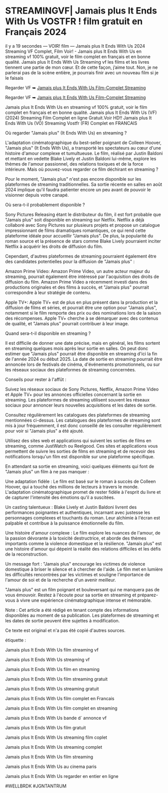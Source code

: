 # STREAMINGVF| Jamais plus It Ends With Us VOSTFR ! film gratuit en Français 2024

il y a 19 secondes — VOIR! film — Jamais plus It Ends With Us 2024 Streaming VF Complet, Film Voir! - Jamais plus It Ends With Us en streaming vf 100% gratuit, voir le film complet en français et en bonne qualité. Jamais plus It Ends With Us Streaming vf les films et les livres tiennent une partie de mon cœur. Et de cette façon, j’aime tout. Non, je ne parlerai pas de la scène entière, je pourrais finir avec un nouveau film si je le faisais

Regarder VF ➥ [Jamais plus It Ends With Us Film-Complet Streaming](https://sbrhd.biz/fr/movie/1079091)

Regarder VF ➥ [Jamais plus It Ends With Us Film-Complet Streaming](https://sbrhd.biz/fr/movie/1079091)

Jamais plus It Ends With Us en streaming vf 100% gratuit, voir le film complet en français et en bonne qualité. Jamais plus It Ends With Us (VF) (2024) Streaming Film Complet en ligne Gratuit.Voir HD!! Jamais plus It Ends With Us (VO) Streaming Vostfr (FR) Complet en FRANCAIS

Où regarder "Jamais plus" (It Ends With Us) en streaming ?

L'adaptation cinématographique du best-seller poignant de Colleen Hoover, "Jamais plus" (It Ends With Us), a transporté les spectateurs au cœur d'une histoire d'amour complexe et tumultueuse. Le film, réalisé par Justin Baldoni et mettant en vedette Blake Lively et Justin Baldoni lui-même, explore les thèmes de l'amour passionnel, des relations toxiques et de la force intérieure. Mais où pouvez-vous regarder ce film déchirant en streaming ?

Pour le moment, "Jamais plus" n'est pas encore disponible sur les plateformes de streaming traditionnelles. Sa sortie récente en salles en août 2024 implique qu'il faudra patienter encore un peu avant de pouvoir le visionner depuis votre canapé.

Où sera-t-il probablement disponible ?

Sony Pictures Releasing étant le distributeur du film, il est fort probable que "Jamais plus" soit disponible en streaming sur Netflix. Netflix a déjà collaboré avec Sony Pictures sur plusieurs projets et propose un catalogue impressionnant de films dramatiques romantiques, ce qui rend cette plateforme idéale pour accueillir "Jamais plus". De plus, la popularité du roman source et la présence de stars comme Blake Lively pourraient inciter Netflix à acquérir les droits de diffusion du film.

Cependant, d'autres plateformes de streaming pourraient également être des candidates potentielles pour la diffusion de "Jamais plus" :

Amazon Prime Video: Amazon Prime Video, un autre acteur majeur du streaming, pourrait également être intéressé par l'acquisition des droits de diffusion du film. Amazon Prime Video a récemment investi dans des productions originales et des films à succès, et "Jamais plus" pourrait correspondre à leur stratégie de contenu.

Apple TV+: Apple TV+ est de plus en plus présent dans la production et la diffusion de films et séries, et pourrait être une option pour "Jamais plus", notamment si le film remporte des prix ou des nominations lors de la saison des récompenses. Apple TV+ cherche à se démarquer avec des contenus de qualité, et "Jamais plus" pourrait contribuer à leur image.

Quand sera-t-il disponible en streaming ?

Il est difficile de donner une date précise, mais en général, les films sortent en streaming quelques mois après leur sortie en salles. On peut donc estimer que "Jamais plus" pourrait être disponible en streaming d'ici la fin de l'année 2024 ou début 2025. La date de sortie en streaming pourrait être annoncée lors de festivals de cinéma, d'événements promotionnels, ou sur les réseaux sociaux des plateformes de streaming concernées.

Conseils pour rester à l'affût :

Suivez les réseaux sociaux de Sony Pictures, Netflix, Amazon Prime Video et Apple TV+ pour les annonces officielles concernant la sortie en streaming. Les plateformes de streaming utilisent souvent les réseaux sociaux pour annoncer leurs nouvelles acquisitions et les dates de sortie.

Consultez régulièrement les catalogues des plateformes de streaming mentionnées ci-dessus. Les catalogues des plateformes de streaming sont mis à jour fréquemment, il est donc conseillé de les consulter régulièrement pour voir si "Jamais plus" a été ajouté.

Utilisez des sites web et applications qui suivent les sorties de films en streaming, comme JustWatch ou Reelgood. Ces sites et applications vous permettent de suivre les sorties de films en streaming et de recevoir des notifications lorsqu'un film est disponible sur une plateforme spécifique.

En attendant sa sortie en streaming, voici quelques éléments qui font de "Jamais plus" un film à ne pas manquer :

Une adaptation fidèle : Le film est basé sur le roman à succès de Colleen Hoover, qui a touché des millions de lecteurs à travers le monde. L'adaptation cinématographique promet de rester fidèle à l'esprit du livre et de capturer l'intensité des émotions qu'il a suscitées.

Un casting talentueux : Blake Lively et Justin Baldoni livrent des performances poignantes et authentiques, incarnant avec justesse les personnages complexes et touchants du roman. Leur alchimie à l'écran est palpable et contribue à la puissance émotionnelle du film.

Une histoire d'amour complexe : Le film explore les nuances de l'amour, de la passion dévorante à la toxicité destructrice, et aborde des thèmes importants comme la violence domestique et la résilience. "Jamais plus" est une histoire d'amour qui dépeint la réalité des relations difficiles et les défis de la reconstruction.

Un message fort : "Jamais plus" encourage les victimes de violence domestique à briser le silence et à chercher de l'aide. Le film met en lumière les difficultés rencontrées par les victimes et souligne l'importance de l'amour de soi et de la recherche d'un avenir meilleur.

"Jamais plus" est un film poignant et bouleversant qui ne manquera pas de vous émouvoir. Restez à l'écoute pour sa sortie en streaming et préparez-vous à vivre une expérience cinématographique intense et mémorable.

Note : Cet article a été rédigé en tenant compte des informations disponibles au moment de sa publication. Les plateformes de streaming et les dates de sortie peuvent être sujettes à modification.

Ce texte est original et n'a pas été copié d'autres sources.

étiquette :

Jamais plus It Ends With Us film streaming vf

Jamais plus It Ends With Us streaming vf

Jamais plus It Ends With Us film en streaming

Jamais plus It Ends With Us film streaming gratuit

Jamais plus It Ends With Us streaming gratuit

Jamais plus It Ends With Us film complet en Francais

Jamais plus It Ends With Us film complet en streaming

Jamais plus It Ends With Us bande d` annonce vf

Jamais plus It Ends With Us film gratuit

Jamais plus It Ends With Us streaming film coplet

Jamais plus It Ends With Us streaming complet

Jamais plus It Ends With Us film streaming

Jamais plus It Ends With Us au cinema paris

Jamais plus It Ends With Us regarder en entier en ligne

#WELLBRDK #JGNTANTRUM
